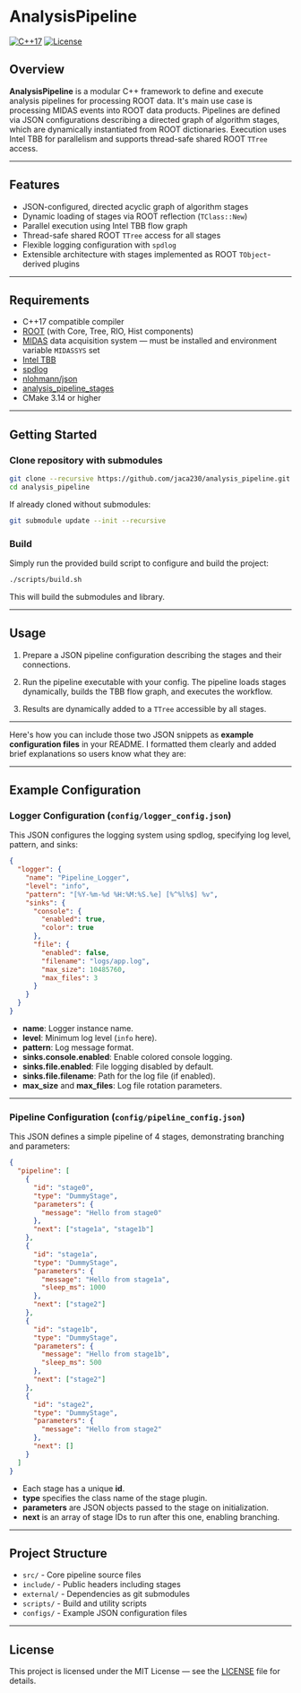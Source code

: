 # AnalysisPipeline

[![C++17](https://img.shields.io/badge/C++-17-blue.svg)]()
[![License](https://img.shields.io/badge/license-MIT-green)]()

## Overview

**AnalysisPipeline** is a modular C++ framework to define and execute analysis pipelines for processing ROOT data. It's main use case is processing MIDAS events into ROOT data products. Pipelines are defined via JSON configurations describing a directed graph of algorithm stages, which are dynamically instantiated from ROOT dictionaries. Execution uses Intel TBB for parallelism and supports thread-safe shared ROOT `TTree` access.

---

## Features

* JSON-configured, directed acyclic graph of algorithm stages
* Dynamic loading of stages via ROOT reflection (`TClass::New`)
* Parallel execution using Intel TBB flow graph
* Thread-safe shared ROOT `TTree` access for all stages
* Flexible logging configuration with `spdlog`
* Extensible architecture with stages implemented as ROOT `TObject`-derived plugins

---

## Requirements

* C++17 compatible compiler
* [ROOT](https://root.cern/) (with Core, Tree, RIO, Hist components)
* [MIDAS](https://midas.triumf.ca/) data acquisition system — must be installed and environment variable `MIDASSYS` set
* [Intel TBB](https://github.com/oneapi-src/oneTBB)
* [spdlog](https://github.com/gabime/spdlog)
* [nlohmann/json](https://github.com/nlohmann/json)
* [analysis_pipeline_stages](https://github.com/jaca230/analysis_pipeline_stages)
* CMake 3.14 or higher

---

## Getting Started

### Clone repository with submodules

```bash
git clone --recursive https://github.com/jaca230/analysis_pipeline.git
cd analysis_pipeline
```

If already cloned without submodules:

```bash
git submodule update --init --recursive
```

### Build

Simply run the provided build script to configure and build the project:

```bash
./scripts/build.sh
```

This will build the submodules and library.

---

## Usage

1. Prepare a JSON pipeline configuration describing the stages and their connections.

2. Run the pipeline executable with your config. The pipeline loads stages dynamically, builds the TBB flow graph, and executes the workflow.

3. Results are dynamically added to a `TTree` accessible by all stages.

---

Here's how you can include those two JSON snippets as **example configuration files** in your README. I formatted them clearly and added brief explanations so users know what they are:

---

## Example Configuration

### Logger Configuration (`config/logger_config.json`)

This JSON configures the logging system using spdlog, specifying log level, pattern, and sinks:

```json
{
  "logger": {
    "name": "Pipeline_Logger",
    "level": "info",
    "pattern": "[%Y-%m-%d %H:%M:%S.%e] [%^%l%$] %v",
    "sinks": {
      "console": {
        "enabled": true,
        "color": true
      },
      "file": {
        "enabled": false,
        "filename": "logs/app.log",
        "max_size": 10485760,
        "max_files": 3
      }
    }
  }
}
```

* **name**: Logger instance name.
* **level**: Minimum log level (`info` here).
* **pattern**: Log message format.
* **sinks.console.enabled**: Enable colored console logging.
* **sinks.file.enabled**: File logging disabled by default.
* **sinks.file.filename**: Path for the log file (if enabled).
* **max\_size** and **max\_files**: Log file rotation parameters.

---

### Pipeline Configuration (`config/pipeline_config.json`)

This JSON defines a simple pipeline of 4 stages, demonstrating branching and parameters:

```json
{
  "pipeline": [
    {
      "id": "stage0",
      "type": "DummyStage",
      "parameters": {
        "message": "Hello from stage0"
      },
      "next": ["stage1a", "stage1b"]
    },
    {
      "id": "stage1a",
      "type": "DummyStage",
      "parameters": {
        "message": "Hello from stage1a",
        "sleep_ms": 1000
      },
      "next": ["stage2"]
    },
    {
      "id": "stage1b",
      "type": "DummyStage",
      "parameters": {
        "message": "Hello from stage1b",
        "sleep_ms": 500
      },
      "next": ["stage2"]
    },
    {
      "id": "stage2",
      "type": "DummyStage",
      "parameters": {
        "message": "Hello from stage2"
      },
      "next": []
    }
  ]
}
```

* Each stage has a unique **id**.
* **type** specifies the class name of the stage plugin.
* **parameters** are JSON objects passed to the stage on initialization.
* **next** is an array of stage IDs to run after this one, enabling branching.


---

## Project Structure

* `src/` - Core pipeline source files
* `include/` - Public headers including stages
* `external/` - Dependencies as git submodules
* `scripts/` - Build and utility scripts
* `configs/` - Example JSON configuration files

---

## License

This project is licensed under the MIT License — see the [LICENSE](LICENSE) file for details.
